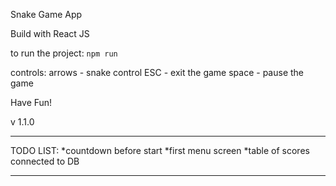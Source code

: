 Snake Game App

Build with React JS

to run the project: `npm run`

controls:
    arrows - snake control
    ESC - exit the game
    space - pause the game

Have Fun! 

v 1.1.0
___________________________
TODO LIST:
    *countdown before start
    *first menu screen
    *table of scores connected to DB
___________________________


